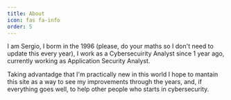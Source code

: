```yaml
---
title: About
icon: fas fa-info
order: 5
---
```



I am Sergio, I borm in the 1996 (please, do your maths so I don't need to update this every year), I work as a Cybersecuirity Analyst since 1 year ago, currently working as Application Security Analyst.

Taking advantadge that I'm practically new in this world I hope to mantain this site as a way to see my improvements through the years, and, if everything goes well, to help other people who starts in cybersecurity.

